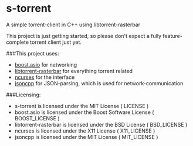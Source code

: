s-torrent
=========

A simple torrent-client in C++ using libtorrent-rasterbar

This project is just getting started, so please don't expect a fully feature-complete
torrent client just yet.

###This project uses:
* [boost.asio](http://www.boost.org/doc/libs/1_55_0/doc/html/boost_asio.html) for networking
* [libtorrent-rasterbar](http://www.rasterbar.com/products/libtorrent/) for everything torrent related
* [ncurses](https://www.gnu.org/software/ncurses/) for the interface
* [jsoncpp](https://github.com/open-source-parsers/jsoncpp) for JSON-parsing, which is used for network-communication

###Licensing:
* s-torrent is licensed under the MIT License ( LICENSE )
* boost.asio is licensed under the Boost Software License ( BOOST_LICENSE )
* libtorrent-rasterbar is licensed under the BSD License ( BSD_LICENSE )
* ncurses is licensed under the X11 License ( X11_LICENSE )
* jsoncpp is licensed under the MIT License ( MIT_LICENSE )
